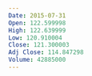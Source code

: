 ```yaml
---
Date: 2015-07-31
Open: 122.599998
High: 122.639999
Low: 120.910004
Close: 121.300003
Adj Close: 114.847298
Volume: 42885000
---
```

